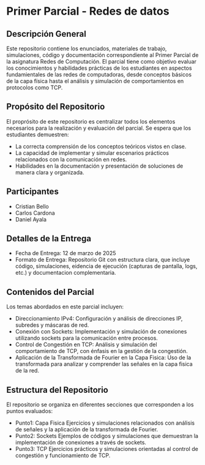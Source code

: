 # Primer Parcial - Redes de datos
## Descripción General
Este repositorio contiene los enunciados, materiales de trabajo, simulaciones, código y documentación correspondiente al Primer Parcial de la asignatura Redes de Computación. El parcial tiene como objetivo evaluar los conocimientos y habilidades prácticas de los estudiantes en aspectos fundamientales de las redes de computadoras, desde conceptos básicos de la capa física hasta el análisis y simulación de comportamientos en protocolos como TCP.

## Propósito del Repositorio
El proprósito de este repositorio es centralizar todos los elementos necesarios para la realización y evaluación del parcial. Se espera que los estudiantes demuestren: 
- La correcta comprensión de los conceptos teóricos vistos en clase.
- La capacidad de implementar y simular escenarios prácticos relacionados con la comunicación en redes.
- Habilidades en la documentación y presentación de soluciones de manera clara y organizada.

## Participantes

- Cristian Bello
- Carlos Cardona
- Daniel Ayala

## Detalles de la Entrega
- Fecha de Entrega: 12 de marzo de 2025
- Formato de Entrega: Repositorio Git con estructura clara, que incluye código, simulaciones, eidencia de ejecución (capturas de pantalla, logs, etc.) y documentacion complementaria.

## Contenidos del Parcial
Los temas abordados en este parcial incluyen:
- Direccionamiento IPv4:
  Configuración y análisis de direcciones IP, subredes y máscaras de red.
-  Conexión con Sockets:
  Implementación y simulación de conexiones utilizando sockets para la comunicación entre procesos.
- Control de Congestión en TCP:
  Análisis y simulación del comportamiento de TCP, con énfasis en la gestión de la congestión.
- Aplicación de la Transformada de Fourier en la Capa Fisica:
  Uso de la transformada para analizar y comprender las señales en la capa fisica de la red.

## Estructura del Repositorio
El repositorio se organiza en diferentes secciones que corresponden a los puntos evaluados:
- Punto1: Capa Fisica
  Ejercicios y simulaciones relacionados con análisis de señales y la aplicación de la transformada de Fourier.
- Punto2: Sockets
  Ejemplos de códigos y simulaciones que demuestran la implementación de conexiones a través de sockets.
- Punto3: TCP
  Ejercicios prácticos y simulaciones orientadas al control de congestión y funcionamiento de TCP. 
